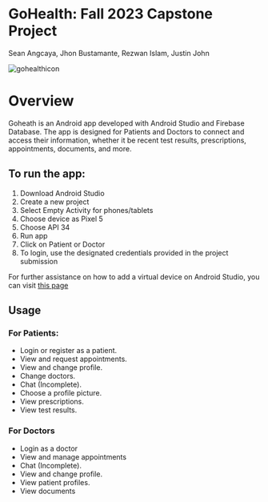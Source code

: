 # GoHealth: Fall 2023 Capstone Project

Sean Angcaya, Jhon Bustamante, Rezwan Islam, Justin John

![gohealthicon](https://github.com/Rezwan192/GoHealth/assets/124101509/67948af7-ed02-4033-b1e7-55d2cb48bec1)

# Overview
Goheath is an Android app developed with Android Studio and Firebase Database. The app is designed for Patients and Doctors to connect and access their information, whether it be recent test results, prescriptions, appointments, documents, and more.

## To run the app:

1. Download Android Studio
2. Create a new project
3. Select Empty Activity for phones/tablets
4. Choose device as Pixel 5
5. Choose API 34
6. Run app
7. Click on Patient or Doctor
8. To login, use the designated credentials provided in the project submission

For further assistance on how to add a virtual device on Android Studio, you can visit [this page](https://developer.android.com/studio/run/managing-avds)

## Usage

### For Patients:
* Login or register as a patient.
* View and request appointments.
* View and change profile.
* Change doctors.
* Chat (Incomplete).
* Choose a profile picture.
* View prescriptions.
* View test results.

### For Doctors
* Login as a doctor
* View and manage appointments
* Chat (Incomplete).
* View and change profile.
* View patient profiles.
* View documents




